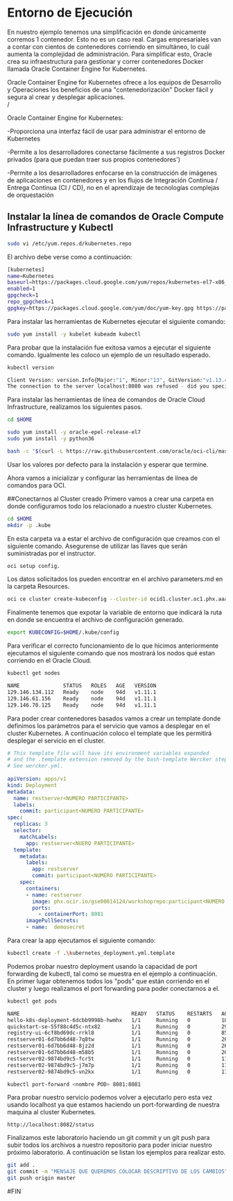 # Entorno de Ejecución
En nuestro ejemplo tenemos una simplificación en donde únicamente corremos 1 contenedor. Esto no es un caso real. Cargas empresariales van a contar con cientos de contenedores corriendo en simultáneo, lo cuál aumenta la complejidad de administración. Para simplificar esto, Oracle crea su infraestructura para gestionar y correr contenedores Docker llamada Oracle Container Engine for Kubernetes.

Oracle Container Engine for Kubernetes ofrece a los equipos de Desarrollo y Operaciones los beneficios de una "contenedorización" Docker fácil y segura al crear y desplegar aplicaciones.<br>/

Oracle Container Engine for Kubernetes:

-Proporciona una interfaz fácil de usar para administrar el entorno de Kubernetes

-Permite a los desarrolladores conectarse fácilmente a sus registros Docker privados (para que puedan traer sus propios contenedores')

-Permite a los desarrolladores enfocarse en la construcción de imágenes de aplicaciones en contenedores y en los flujos de Integración Continua / Entrega Continua (CI / CD), no en el aprendizaje de tecnologías complejas de orquestación

## Instalar la línea de comandos de Oracle Compute Infrastructure y Kubectl
```sh
sudo vi /etc/yum.repos.d/kubernetes.repo
```
El archivo debe verse como a continuación:
```sh
[kubernetes]
name=Kubernetes
baseurl=https://packages.cloud.google.com/yum/repos/kubernetes-el7-x86_64
enabled=1
gpgcheck=1
repo_gpgcheck=1
gpgkey=https://packages.cloud.google.com/yum/doc/yum-key.gpg https://packages.cloud.google.com/yum/doc/rpm-package-key.gpg
```

Para instalar las herramientas de Kubernetes ejecutar el siguiente comando:
```sh
sudo yum install -y kubelet kubeadm kubectl
```

Para probar que la instalación fue exitosa vamos a ejecutar el siguiente comando. Igualmente les coloco un ejemplo de un resultado esperado.
```sh
kubectl version

Client Version: version.Info{Major:"1", Minor:"13", GitVersion:"v1.13.4", GitCommit:"c27b913fddd1a6c480c229191a087698aa92f0b1", GitTreeState:"clean", BuildDate:"2019-02-28T13:37:52Z", GoVersion:"go1.11.5", Compiler:"gc", Platform:"linux/amd64"}
The connection to the server localhost:8080 was refused - did you specify the right host or port?
```

Para instalar las herramientas de línea de comandos de Oracle Cloud Infrastructure, realizamos los siguientes pasos.

```sh
cd $HOME

sudo yum install -y oracle-epel-release-el7
sudo yum install -y python36

bash -c "$(curl -L https://raw.githubusercontent.com/oracle/oci-cli/master/scripts/install/install.sh)"
```
Usar los valores por defecto para la instalación y esperar que termine.

Ahora vamos a inicializar y configurar las herramientas de línea de comandos para OCI.

##Conectarnos al Cluster creado
Primero vamos a crear una carpeta en donde configuramos todo los relacionado a nuestro cluster Kubernetes. 
```sh
cd $HOME
mkdir -p .kube
```
En esta carpeta va a estar el archivo de configuración que creamos con el siguiente comando. Asegurense de utilizar las llaves que serán suministradas por el instructor.
```sh
oci setup config.
```
Los datos solicitados los pueden encontrar en el archivo parameters.md en la carpeta Resources.

```sh
oci ce cluster create-kubeconfig --cluster-id ocid1.cluster.oc1.phx.aaaaaaaaafqtimdfg5sdkzjymyzwmmzyge4taytcga4gcmjxhcqtgnzqmmyd --file $HOME/.kube/config --region us-phoenix-1 
```

Finalmente tenemos que expotar la variable de entorno que indicará la ruta en donde se encuentra el archivo de configuración generado.

```sh
export KUBECONFIG=$HOME/.kube/config
```

Para verificar el correcto funcionamiento de lo que hicimos anteriormente ejecutamos el siguiente comando que nos mostrará los nodos qué estan corriendo en el Oracle Cloud.

```sh
kubectl get nodes

NAME              STATUS   ROLES   AGE   VERSION
129.146.134.112   Ready    node    94d   v1.11.1
129.146.61.156    Ready    node    94d   v1.11.1
129.146.70.125    Ready    node    94d   v1.11.1
```
Para poder crear contenedores basados vamos a crear un template donde definimos los parámetros para el servicio que vamos a desplegar en el cluster Kubernetes. A continuación coloco el template que les permitirá desplegar el servicio en el cluster.

```yaml
# This template file will have its environment variables expanded
# and the .template extension removed by the bash-template Wercker step.
# See wercker.yml.
 
apiVersion: apps/v1
kind: Deployment
metadata:
  name: restserver<NUMERO PARTICIPANTE>
  labels:
    commit: participant<NUMERO PARTICIPANTE>
spec:
  replicas: 3
  selector:
    matchLabels:
      app: restserver<NUERO PARTICIPANTE>
  template:
    metadata:
      labels:
        app: restserver
        commit: participant<NUMERO PARTICIPANTE>
    spec:
      containers:
      - name: restserver
        image: phx.ocir.io/gse00014124/workshoprepo:participant<NUMERO PARTICIPANTE>
        ports:
          - containerPort: 8081
      imagePullSecrets:
      - name:  demosecret
```
Para crear la app ejecutamos el siguiente comando:

```sh
kubectl create -f .\kubernetes_deployment.yml.template
```

Podemos probar nuestro deployment usando la capacidad de port forwarding de kubectl, tal como se muestra en el ejemplo a continuación. En primer lugar obtenemos todos los "pods" que están corriendo en el cluster y luego realizamos el port forwarding para poder conectarnos a el.

```sh
kubectl get pods

NAME                                    READY   STATUS    RESTARTS   AGE
hello-k8s-deployment-6dcbb9998b-hwmhx   1/1     Running   0          104d
quickstart-se-55f88c4d5c-ntx82          1/1     Running   0          29d
registry-ui-6cf8bd69dc-rrkl8            1/1     Running   0          85d
restserver01-6d7bb6d48-7q8tw            1/1     Running   0          26m
restserver01-6d7bb6d48-8jz2d            1/1     Running   0          26m
restserver01-6d7bb6d48-m58b5            1/1     Running   0          26m
restserver02-9874bd9c5-fcr5t            1/1     Running   0          11s
restserver02-9874bd9c5-j7m7p            1/1     Running   0          11s
restserver02-9874bd9c5-vn2kx            1/1     Running   0          11s

kubectl port-forward <nombre POD> 8081:8081
```

Para probar nuestro servicio podemos volver a ejecutarlo pero esta vez usando localhost ya que estamos haciendo un port-forwarding de nuestra maquina al cluster Kubernetes.

```url
http://localhost:8082/status
```

Finalizamos este laboratorio haciendo un git commit y un git push para subir todos los archivos a nuestro repositorio para poder iniciar nuestro próximo laboratorio. A continuación se listan los ejemplos para realizar esto.

```sh
git add .
git commit -m "MENSAJE QUE QUEREMOS COLOCAR DESCRIPTIVO DE LOS CAMBIOS"
git push origin master
```
#FIN






